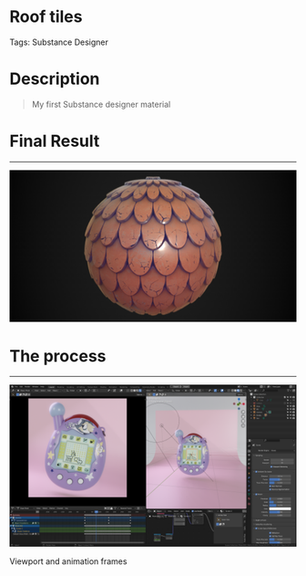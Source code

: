 # Roof tiles

Tags: Substance Designer

# Description

> My first Substance designer material
> 

# Final Result

---

![Tejillas.png](Roof%20tiles%20eece2f99aa144fd4babce47c66934f30/Tejillas.png)

# The process

---

![Viewport and animation frames](Roof%20tiles%20eece2f99aa144fd4babce47c66934f30/Screen_1.png)

Viewport and animation frames